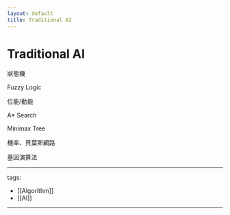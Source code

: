 ```yaml
---
layout: default
title: Traditional AI
---
```


# Traditional AI

狀態機

Fuzzy Logic

位能/動能

A* Search

Minimax Tree

機率、貝葉斯網路

基因演算法



---
tags:
  - [[Algorithm]]
  - [[AI]]

---